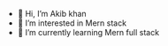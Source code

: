- 👋 Hi, I’m Akib khan
- 👀 I’m interested in Mern stack
- 🌱 I’m currently learning Mern full stack
  

<!---
WolfAkki/WolfAkki is a ✨ special ✨ repository because its `README.md` (this file) appears on your GitHub profile.
You can click the Preview link to take a look at your changes.
--->
